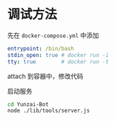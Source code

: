 # 调试方法

先在 `docker-compose.yml` 中添加

```yaml
entrypoint: /bin/bash
stdin_open: true # docker run -i
tty: true        # docker run -t
```

attach 到容器中，修改代码

启动服务

```sh
cd Yunzai-Bot
node ./lib/tools/server.js
```
